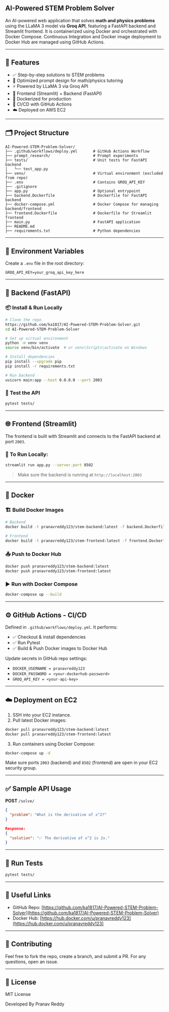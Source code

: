 ## AI-Powered STEM Problem Solver

An AI-powered web application that solves **math and physics problems** using the LLaMA 3 model via **Groq API**, featuring a FastAPI backend and Streamlit frontend. It is containerized using Docker and orchestrated with Docker Compose. Continuous Integration and Docker image deployment to Docker Hub are managed using GitHub Actions.

---

## 🚀 Features

* ✅ Step-by-step solutions to STEM problems
* 📘 Optimized prompt design for math/physics tutoring
* ⚡ Powered by LLaMA 3 via Groq API
* 🔁 Frontend (Streamlit) + Backend (FastAPI)
* 🐳 Dockerized for production
* 🔄 CI/CD with GitHub Actions
* ☁️ Deployed on AWS EC2

---

## 🗂️ Project Structure

```
AI-Powered-STEM-Problem-Solver/
├── .github/workflows/deploy.yml       # GitHub Actions Workflow
├── prompt_research/                   # Prompt experiments
├── tests/                             # Unit tests for FastAPI backend
│   └── test_app.py
├── venv/                              # Virtual environment (excluded from repo)
├── .env                               # Contains GROQ_API_KEY
├── .gitignore
├── app.py                             # Optional entrypoint
├── backend.Dockerfile                 # Dockerfile for FastAPI backend
├── docker-compose.yml                 # Docker Compose for managing backend/frontend
├── frontend.Dockerfile                # Dockerfile for Streamlit frontend
├── main.py                            # FastAPI application
├── README.md
├── requirements.txt                   # Python dependencies
```

---

## 🔑 Environment Variables

Create a `.env` file in the root directory:

```env
GROQ_API_KEY=your_groq_api_key_here
```

---

## 🐍 Backend (FastAPI)

### 📦 Install & Run Locally

```bash
# Clone the repo
https://github.com/ka1817/AI-Powered-STEM-Problem-Solver.git
cd AI-Powered-STEM-Problem-Solver

# Set up virtual environment
python -m venv venv
source venv/bin/activate  # or venv\Scripts\activate on Windows

# Install dependencies
pip install --upgrade pip
pip install -r requirements.txt

# Run backend
uvicorn main:app --host 0.0.0.0 --port 2003
```

### 🔎 Test the API

```bash
pytest tests/
```

---

## 🌐 Frontend (Streamlit)

The frontend is built with Streamlit and connects to the FastAPI backend at port `2003`.

### 🔧 To Run Locally:

```bash
streamlit run app.py --server.port 8502
```

> Make sure the backend is running at `http://localhost:2003`

---

## 🐳 Docker

### 🏗️ Build Docker Images

```bash
# Backend
docker build -t pranavreddy123/stem-backend:latest -f backend.Dockerfile .

# Frontend
docker build -t pranavreddy123/stem-frontend:latest -f frontend.Dockerfile .
```

### 📤 Push to Docker Hub

```bash
docker push pranavreddy123/stem-backend:latest
docker push pranavreddy123/stem-frontend:latest
```

### ▶️ Run with Docker Compose

```bash
docker-compose up --build
```

---

## ⚙️ GitHub Actions - CI/CD

Defined in `.github/workflows/deploy.yml`. It performs:

* ✅ Checkout & install dependencies
* ✅ Run Pytest
* ✅ Build & Push Docker images to Docker Hub

Update secrets in GitHub repo settings:

* `DOCKER_USERNAME = pranavreddy123`
* `DOCKER_PASSWORD = <your-dockerhub-password>`
* `GROQ_API_KEY = <your-api-key>`

---

## ☁️ Deployment on EC2

1. SSH into your EC2 instance.
2. Pull latest Docker images:

```bash
docker pull pranavreddy123/stem-backend:latest
docker pull pranavreddy123/stem-frontend:latest
```

3. Run containers using Docker Compose:

```bash
docker-compose up -d
```

Make sure ports `2003` (backend) and `8502` (frontend) are open in your EC2 security group.

---

## ✅ Sample API Usage

**POST** `/solve/`

```json
{
  "problem": "What is the derivative of x^2?"
}

Response:
{
  "solution": "✅ The derivative of x^2 is 2x."
}
```

---

## 🧪 Run Tests

```bash
pytest tests/
```

---

## 📎 Useful Links

* GitHub Repo: [https://github.com/ka1817/AI-Powered-STEM-Problem-Solver](https://github.com/ka1817/AI-Powered-STEM-Problem-Solver)
* Docker Hub: [https://hub.docker.com/u/pranavreddy123](https://hub.docker.com/u/pranavreddy123)

---

## 🙌 Contributing

Feel free to fork the repo, create a branch, and submit a PR. For any questions, open an issue.

---

## 📄 License

MIT License

Developed By Pranav Reddy